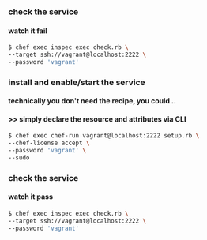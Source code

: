 ### check the service
#### watch it fail
```bash
$ chef exec inspec exec check.rb \
--target ssh://vagrant@localhost:2222 \
--password 'vagrant'
```

### install and enable/start the service
#### technically you don't need the recipe, you could ..
#### >> simply declare the resource and attributes via CLI
```bash
$ chef exec chef-run vagrant@localhost:2222 setup.rb \
--chef-license accept \
--password 'vagrant' \
--sudo
```

### check the service
#### watch it pass
```bash
$ chef exec inspec exec check.rb \
--target ssh://vagrant@localhost:2222 \
--password 'vagrant'
```

